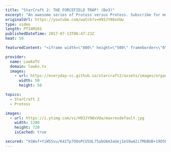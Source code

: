 ```yaml
---
title: "StarCraft 2: THE FORCEFIELD TRAP! (Bo3)"
excerpt: "An awesome series of Protoss versus Protoss. Subscribe for more videos: http://lowko.tv/youtube Epic Zerg vs Terran: https://goo.gl/GJuLSh  Easily one of the most difficult matchups in StarCraft 2. This is a best of 3 series between MaNa and ShoWTimE. Both are professional StarCraft 2 progamers.  Support"
originalUrl: https://youtube.com/watch?v=H93JY98xVUw
type: video
length: PT34M16S
publishedDateTime: 2017-07-13T06:47:23Z
heat: 50

featuredContent: "<iframe width=\"800\" height=\"500\" frameborder=\"0\" src=\"https://www.youtube.com/embed/H93JY98xVUw\" allow=\"accelerometer; autoplay; encrypted-media; gyroscope; picture-in-picture\" allowfullscreen></iframe>"

provider:
  name: LowkoTV
  domain: lowko.tv
  images:
    - url: https://everyday-cc.github.io/starcraft2/assets/images/organizations/lowko.tv-50x50.jpg
      width: 50
      height: 50

topics:
  - StarCraft 2
  - Protoss

images:
  - url: https://i.ytimg.com/vi/H93JY98xVUw/maxresdefault.jpg
    width: 1280
    height: 720
    isCached: true

secured: "kSWuf+YiW5Svu/K4ITp7OOoPCU5UL75abG6m3aUejIeS9wA2ifMbBUB+19O5RdZXvoX+IJNRWO1yH6EFGUI+5KNQz8bWdSP8faxoPY8ORRr7AWuJye1IlElWWkQ4PCP9kqYN0JCPxY7nc6NmgEWalfL1qLSZEXWYr8VddFmjzqTx6w53RxTazqh2Xtv7lucNOA2JJnbmp8ioH8S5qMzjG6fDdDYMkqI3xHcvpge3y1ko5RCOGZF4RJzXocxPDqcacOxNhnXkLv5AKd198rAqBmPx01tIUW5H7noT1UUh19ZN6dP0UDi6I+P+Q69tEWhei+6ohDuIwbmGASynhTGdCfIMenAdlcRZvqbviuPhugKvtuisZiJCRVo08wPFkM+J2xDPf9Lz/b1JzDB8GMq2+jPMSPiQCgoeW7tTxdJaG1s=;BPqpE4+81tnr0FSnj2LE3g=="
---
```


